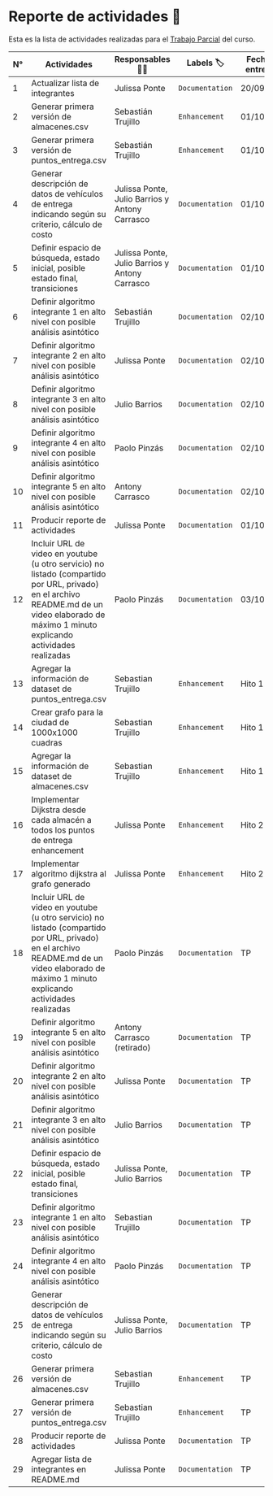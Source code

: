 # Reporte de actividades :memo:

Esta es la lista de actividades realizadas para el [Trabajo Parcial](https://github.com/JPonte09/cc41_tf_201913771_201912137_201910787_201914877_20181B702/milestone/1) del curso.

N° | Actividades | Responsables :man_technologist: | Labels :label: | Fecha de entrega :date:
-- | --------- | --------------------------------- | -------------- | ----------------
1 | Actualizar lista de integrantes | Julissa Ponte | `Documentation` | 20/09/2021
2 | Generar primera versión de almacenes.csv | Sebastián Trujillo | `Enhancement` | 01/10/2021
3 | Generar primera versión de puntos_entrega.csv | Sebastián Trujillo | `Enhancement` | 01/10/2021
4 | Generar descripción de datos de vehículos de entrega indicando según su criterio, cálculo de costo | Julissa Ponte, Julio Barrios y Antony Carrasco | `Documentation` | 01/10/2021
5 | Definir espacio de búsqueda, estado inicial, posible estado final, transiciones | Julissa Ponte, Julio Barrios y Antony Carrasco | `Documentation` | 01/10/2021
6 | Definir algoritmo integrante 1 en alto nivel con posible análisis asintótico | Sebastián Trujillo | `Documentation` | 02/10/2021
7 | Definir algoritmo integrante 2 en alto nivel con posible análisis asintótico | Julissa Ponte | `Documentation` | 02/10/2021
8 | Definir algoritmo integrante 3 en alto nivel con posible análisis asintótico | Julio Barrios | `Documentation` | 02/10/2021
9 | Definir algoritmo integrante 4 en alto nivel con posible análisis asintótico | Paolo Pinzás | `Documentation` | 02/10/2021
10 | Definir algoritmo integrante 5 en alto nivel con posible análisis asintótico | Antony Carrasco | `Documentation` | 02/10/2021
11 | Producir reporte de actividades | Julissa Ponte | `Documentation` | 01/10/2021
12 | Incluir URL de video en youtube (u otro servicio) no listado (compartido por URL, privado) en el archivo README.md de un video elaborado de máximo 1 minuto explicando actividades realizadas | Paolo Pinzás | `Documentation` | 03/10/2021
13 | Agregar la información de dataset de puntos_entrega.csv | Sebastian Trujillo | `Enhancement` | Hito 1
14 | Crear grafo para la ciudad de 1000x1000 cuadras | Sebastian Trujillo | `Enhancement` | Hito 1
15 | Agregar la información de dataset de almacenes.csv | Sebastian Trujillo | `Enhancement` | Hito 1
16 | Implementar Dijkstra desde cada almacén a todos los puntos de entrega enhancement | Julissa Ponte | `Enhancement` | Hito 2
17 | Implementar algoritmo dijkstra al grafo generado | Julissa Ponte | `Enhancement` | Hito 2
18 |  Incluir URL de video en youtube (u otro servicio) no listado (compartido por URL, privado) en el archivo README.md de un video elaborado de máximo 1 minuto explicando actividades realizadas | Paolo Pinzás | `Documentation` | TP
19 | Definir algoritmo integrante 5 en alto nivel con posible análisis asintótico | Antony Carrasco (retirado) | `Documentation` | TP
20 | Definir algoritmo integrante 2 en alto nivel con posible análisis asintótico | Julissa Ponte | `Documentation` | TP
21 | Definir algoritmo integrante 3 en alto nivel con posible análisis asintótico | Julio Barrios | `Documentation` | TP
22 | Definir espacio de búsqueda, estado inicial, posible estado final, transiciones | Julissa Ponte, Julio Barrios | `Documentation` | TP
23 | Definir algoritmo integrante 1 en alto nivel con posible análisis asintótico | Sebastian Trujillo | `Documentation` | TP
24 | Definir algoritmo integrante 4 en alto nivel con posible análisis asintótico | Paolo Pinzás | `Documentation` | TP
25 | Generar descripción de datos de vehículos de entrega indicando según su criterio, cálculo de costo | Julissa Ponte, Julio Barrios | `Documentation` | TP
26 | Generar primera versión de almacenes.csv | Sebastian Trujillo | `Enhancement` | TP
27 | Generar primera versión de puntos_entrega.csv | Sebastian Trujillo | `Enhancement` | TP
28 | Producir reporte de actividades | Julissa Ponte | `Documentation` | TP
29 | Agregar lista de integrantes en README.md | Julissa Ponte | `Documentation` | TP
